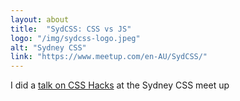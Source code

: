 ```yaml
---
layout: about
title:  "SydCSS: CSS vs JS"
logo: "/img/sydcss-logo.jpeg"
alt: "Sydney CSS"
link: "https://www.meetup.com/en-AU/SydCSS/"
---
```


I did a [talk on CSS Hacks](/presentations/#css-vs-js) at the Sydney CSS meet up
